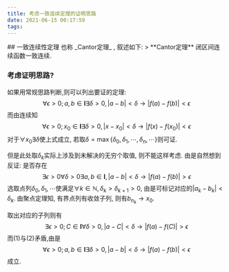 ```yaml
---
title: 考虑一致连续定理的证明思路
date: 2021-06-15 00:17:59
tags:
---
```

<link rel="stylesheet" href="https://cdn.jsdelivr.net/npm/katex@0.13.11/dist/katex.min.css" integrity="sha384-Um5gpz1odJg5Z4HAmzPtgZKdTBHZdw8S29IecapCSB31ligYPhHQZMIlWLYQGVoc" crossorigin="anonymous">
<script defer src="https://cdn.jsdelivr.net/npm/katex@0.13.11/dist/katex.min.js" integrity="sha384-YNHdsYkH6gMx9y3mRkmcJ2mFUjTd0qNQQvY9VYZgQd7DcN7env35GzlmFaZ23JGp" crossorigin="anonymous"></script>
<script defer src="https://cdn.jsdelivr.net/npm/katex@0.13.11/dist/contrib/auto-render.min.js" integrity="sha384-vZTG03m+2yp6N6BNi5iM4rW4oIwk5DfcNdFfxkk9ZWpDriOkXX8voJBFrAO7MpVl" crossorigin="anonymous" onload="renderMathInElement(document.body);"></script>
## 一致连续性定理
也称 _Cantor定理_ , 叙述如下:
> **Cantor定理** 闭区间连续函数一致连续.

### 考虑证明思路?
如果用常规思路判断,则可以列出要证的定理:
$$\forall{\epsilon>0;a,b\in\mathbf{I}}\exists{\delta>0}, |a-b|<\delta\rightarrow|f(a)-f(b)|<\epsilon$$
而由连续知
$$\forall{\epsilon>0;x_0 \in\mathbf{I}}\exists{\delta>0}, |x-x_0|<\delta\rightarrow|f(x)-f(x_0)|<\epsilon\tag{1}$$
对于$\forall x_0\exists\delta$使上式成立, 若取$\delta = \max\{\delta_0,\delta_1,\cdots,\delta_n,\cdots\}$则可证.

但是此处取$\delta_k$实际上涉及到未解决的无穷个取值, 则不能这样考虑.
由是自然想到反证: 是否存在
$$\exists\epsilon>0\forall\delta>0\exists a,b\in \mathbf{I},|a-b|<\delta\rightarrow|f(a)-f(b)|>\epsilon$$
选取点列$\delta_0,\delta_1,\cdots$使满足$\forall{k\in\mathbb{N}},\delta_k>\delta_{k+1}>0$, 由是可标记对应的$|a_k-b_k|<\delta_k$. 由聚点定理知, 有界点列有收敛子列, 则有$b_{n_k}\rightarrow x_0$.

取出对应的子列则有
$$\exists\epsilon>0;C\in \mathbf{I}\forall\delta>0,|a-C|<\delta\rightarrow|f(a)-f(C)|>\epsilon\tag{2}$$
而$(1)$与$(2)$矛盾,由是
$$\forall{\epsilon>0;a,b\in\mathbf{I}}\exists{\delta>0}, |a-b|<\delta\rightarrow|f(a)-f(b)|<\epsilon$$
成立.